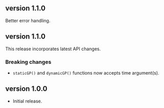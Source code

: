 ## version 1.1.0

Better error handling.

## version 1.1.0

This release incorporates latest API changes.

### Breaking changes

* `staticGP()` and `dynamicGP()` functions now accepts time argument(s).

## version 1.0.0

* Initial release.

